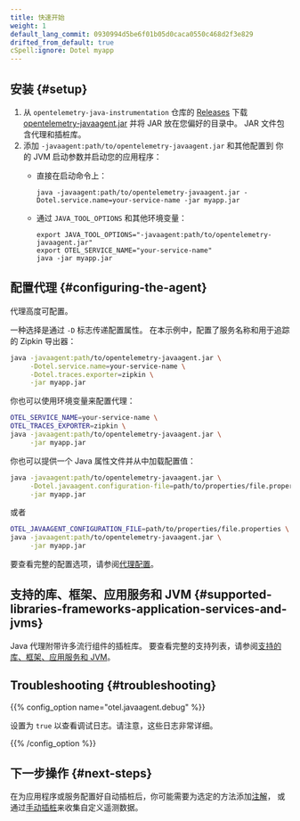 ```yaml
---
title: 快速开始
weight: 1
default_lang_commit: 0930994d5be6f01b05d0caca0550c468d2f3e829
drifted_from_default: true
cSpell:ignore: Dotel myapp
---
```


## 安装 {#setup}

1.  从 `opentelemetry-java-instrumentation` 仓库的 [Releases][] 下载
    [opentelemetry-javaagent.jar][] 并将 JAR 放在您偏好的目录中。
    JAR 文件包含代理和插桩库。
2.  添加 `-javaagent:path/to/opentelemetry-javaagent.jar` 和其他配置到
    你的 JVM 启动参数并启动您的应用程序：
    - 直接在启动命令上：

      ```shell
      java -javaagent:path/to/opentelemetry-javaagent.jar -Dotel.service.name=your-service-name -jar myapp.jar
      ```

    - 通过 `JAVA_TOOL_OPTIONS` 和其他环境变量：

      ```shell
      export JAVA_TOOL_OPTIONS="-javaagent:path/to/opentelemetry-javaagent.jar"
      export OTEL_SERVICE_NAME="your-service-name"
      java -jar myapp.jar
      ```

## 配置代理 {#configuring-the-agent}

代理高度可配置。

一种选择是通过 `-D` 标志传递配置属性。
在本示例中，配置了服务名称和用于追踪的 Zipkin 导出器：

```sh
java -javaagent:path/to/opentelemetry-javaagent.jar \
     -Dotel.service.name=your-service-name \
     -Dotel.traces.exporter=zipkin \
     -jar myapp.jar
```

你也可以使用环境变量来配置代理：

```sh
OTEL_SERVICE_NAME=your-service-name \
OTEL_TRACES_EXPORTER=zipkin \
java -javaagent:path/to/opentelemetry-javaagent.jar \
     -jar myapp.jar
```

你也可以提供一个 Java 属性文件并从中加载配置值：

```sh
java -javaagent:path/to/opentelemetry-javaagent.jar \
     -Dotel.javaagent.configuration-file=path/to/properties/file.properties \
     -jar myapp.jar
```

或者

```sh
OTEL_JAVAAGENT_CONFIGURATION_FILE=path/to/properties/file.properties \
java -javaagent:path/to/opentelemetry-javaagent.jar \
     -jar myapp.jar
```

要查看完整的配置选项，请参阅[代理配置](../configuration)。

## 支持的库、框架、应用服务和 JVM {#supported-libraries-frameworks-application-services-and-jvms}

Java 代理附带许多流行组件的插桩库。
要查看完整的支持列表，请参阅[支持的库、框架、应用服务和 JVM][support]。

## Troubleshooting {#troubleshooting}

{{% config_option name="otel.javaagent.debug" %}}

设置为 `true` 以查看调试日志。请注意，这些日志非常详细。

{{% /config_option %}}

## 下一步操作 {#next-steps}

在为应用程序或服务配置好自动插桩后，你可能需要为选定的方法添加[注解](../annotations)，
或通过[手动插桩](/docs/languages/java/instrumentation/)来收集自定义遥测数据。

[opentelemetry-javaagent.jar]: https://github.com/open-telemetry/opentelemetry-java-instrumentation/releases/latest/download/opentelemetry-javaagent.jar
[releases]: https://github.com/open-telemetry/opentelemetry-java-instrumentation/releases
[support]: https://github.com/open-telemetry/opentelemetry-java-instrumentation/blob/main/docs/supported-libraries.md
